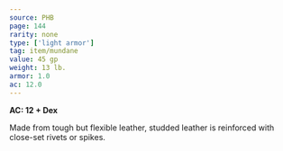 ```yaml
---
source: PHB
page: 144
rarity: none
type: ['light armor']
tag: item/mundane
value: 45 gp
weight: 13 lb.
armor: 1.0
ac: 12.0
---
```


**AC: 12 + Dex**

Made from tough but flexible leather, studded leather is reinforced with close-set rivets or spikes.

